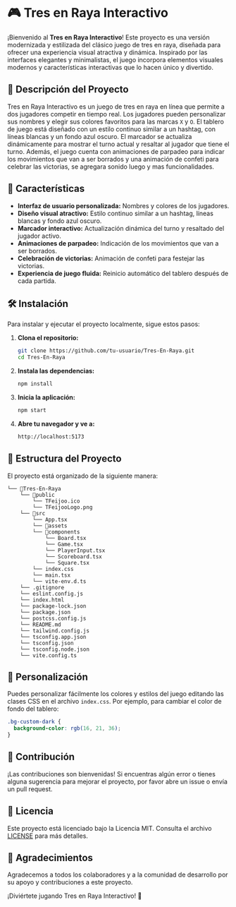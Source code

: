 # 🎮 Tres en Raya Interactivo

¡Bienvenido al **Tres en Raya Interactivo**! Este proyecto es una versión modernizada y estilizada del clásico juego de tres en raya, diseñada para ofrecer una experiencia visual atractiva y dinámica. Inspirado por las interfaces elegantes y minimalistas, el juego incorpora elementos visuales modernos y características interactivas que lo hacen único y divertido.

## 📜 Descripción del Proyecto

Tres en Raya Interactivo es un juego de tres en raya en línea que permite a dos jugadores competir en tiempo real. Los jugadores pueden personalizar sus nombres y elegir sus colores favoritos para las marcas `X` y `O`. El tablero de juego está diseñado con un estilo continuo similar a un hashtag, con líneas blancas y un fondo azul oscuro. El marcador se actualiza dinámicamente para mostrar el turno actual y resaltar al jugador que tiene el turno. Además, el juego cuenta con animaciones de parpadeo para indicar los movimientos que van a ser borrados y una animación de confeti para celebrar las victorias, se agregara sonido luego y mas funcionalidades.

## 🚀 Características

- **Interfaz de usuario personalizada:** Nombres y colores de los jugadores.
- **Diseño visual atractivo:** Estilo continuo similar a un hashtag, líneas blancas y fondo azul oscuro.
- **Marcador interactivo:** Actualización dinámica del turno y resaltado del jugador activo.
- **Animaciones de parpadeo:** Indicación de los movimientos que van a ser borrados.
- **Celebración de victorias:** Animación de confeti para festejar las victorias.
- **Experiencia de juego fluida:** Reinicio automático del tablero después de cada partida.

## 🛠️ Instalación

Para instalar y ejecutar el proyecto localmente, sigue estos pasos:

1. **Clona el repositorio:**
   ```sh
   git clone https://github.com/tu-usuario/Tres-En-Raya.git
   cd Tres-En-Raya
   ```

2. **Instala las dependencias:**
   ```sh
   npm install
   ```

3. **Inicia la aplicación:**
   ```sh
   npm start
   ```

4. **Abre tu navegador y ve a:**
   ```sh
   http://localhost:5173
   ```

## 📂 Estructura del Proyecto

El proyecto está organizado de la siguiente manera:

```plaintext
└── 📁Tres-En-Raya
    └── 📁public
        └── TFeijoo.ico
        └── TFeijooLogo.png
    └── 📁src
        └── App.tsx
        └── 📁assets
        └── 📁components
            └── Board.tsx
            └── Game.tsx
            └── PlayerInput.tsx
            └── Scoreboard.tsx
            └── Square.tsx
        └── index.css
        └── main.tsx
        └── vite-env.d.ts
    └── .gitignore
    └── eslint.config.js
    └── index.html
    └── package-lock.json
    └── package.json
    └── postcss.config.js
    └── README.md
    └── tailwind.config.js
    └── tsconfig.app.json
    └── tsconfig.json
    └── tsconfig.node.json
    └── vite.config.ts
```

## 🎨 Personalización

Puedes personalizar fácilmente los colores y estilos del juego editando las clases CSS en el archivo `index.css`. Por ejemplo, para cambiar el color de fondo del tablero:

```css
.bg-custom-dark {
  background-color: rgb(16, 21, 36);
}
```

## 🐛 Contribución

¡Las contribuciones son bienvenidas! Si encuentras algún error o tienes alguna sugerencia para mejorar el proyecto, por favor abre un issue o envía un pull request.

## 📄 Licencia

Este proyecto está licenciado bajo la Licencia MIT. Consulta el archivo [LICENSE](LICENSE) para más detalles.

## 🎉 Agradecimientos

Agradecemos a todos los colaboradores y a la comunidad de desarrollo por su apoyo y contribuciones a este proyecto.

¡Diviértete jugando Tres en Raya Interactivo! 🚀

